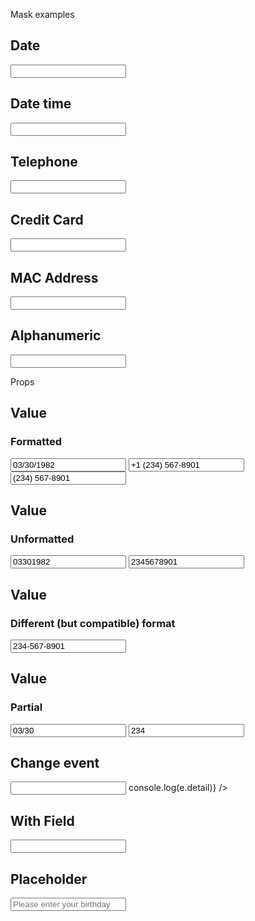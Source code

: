 <script>
  import Field from '$lib/components/Field.svelte';
  import Input from '$lib/components/Input.svelte';
  import Preview from '$lib/components/Preview.svelte';
  import SectionDivider from '$lib/components/SectionDivider.svelte';
</script>

<SectionDivider>Mask examples</SectionDivider>

## Date

<Preview>
	<Input mask="mm/dd/yyyy" replace="dmyh" />
</Preview>

## Date time

<Preview>
	<Input mask="mm/dd/yyyy hh:mm" replace="dmyh" />
</Preview>

## Telephone

<Preview>
	<Input mask="+1 (___) ___-____" replace="_" />
</Preview>

## Credit Card

<Preview>
	<Input mask=".... .... .... ...." replace="." accept="\d" />
</Preview>

## MAC Address

<Preview>
	<Input mask="XX:XX:XX:XX:XX:XX" replace="X" accept="[\dA-H]" />
</Preview>

## Alphanumeric

<Preview>
	<Input mask="__-__-__-____" replace="_" accept="\w" />
</Preview>

<SectionDivider>Props</SectionDivider>

## Value

### Formatted

<Preview>
	<Input mask="mm/dd/yyyy" replace="dmyh" value="03/30/1982" />
	<Input mask="+1 (___) ___-____" replace="_" value="+1 (234) 567-8901" />
	<Input mask="+1 (___) ___-____" replace="_" value="(234) 567-8901" />
</Preview>

## Value

### Unformatted

<Preview>
	<Input mask="mm/dd/yyyy" replace="dmyh" value="03301982" />
	<Input mask="+1 (___) ___-____" replace="_" value="2345678901" />
</Preview>

## Value

### Different (but compatible) format

<Preview>
	<Input mask="+1 (___) ___-____" replace="_" value="234-567-8901" />
</Preview>

## Value

### Partial

<Preview>
	<Input mask="mm/dd/yyyy" replace="dmyh" value="03/30" />
	<Input mask="+1 (___) ___-____" replace="_" value="234" />
</Preview>

## Change event

<Preview>
  <Input
    mask="mm/dd/yyyy"
    replace="dmyh"
    on:change={e => console.log(e.detail)}
  />
</Preview>

## With Field

<Preview>
  <Field label="Birth Date" let:id>
    <Input {id} mask="mm/dd/yyyy" replace="dmyh" />
  </Field>
</Preview>

## Placeholder

<Preview>
	<Input placeholder="Please enter your birthday" mask="mm/dd/yyyy" replace="dmyh" />
</Preview>

